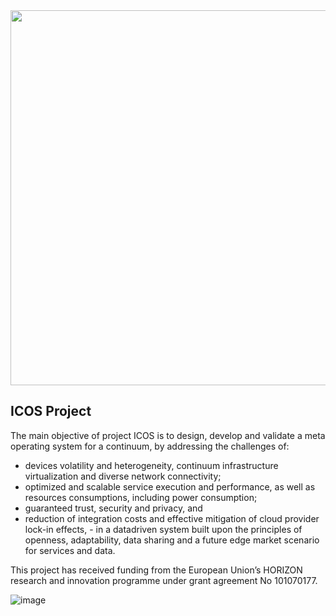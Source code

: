 <img src="https://github.com/icos-project/.github/assets/4500049/dcd6b5f7-34f2-4613-b4bd-352a84e315b2" width="600">


## ICOS Project

The main objective of project ICOS is to design, develop and validate a meta operating system for a continuum, by addressing the challenges of:
- devices volatility and heterogeneity, continuum infrastructure virtualization and diverse network connectivity;
- optimized and scalable service execution and performance, as well as resources consumptions, including power consumption;
- guaranteed trust, security and privacy, and
- reduction of integration costs and effective mitigation of cloud provider lock-in effects, - in a datadriven system built upon the principles of openness, adaptability, data sharing and a future edge market scenario for services and data.




This project has received funding from the European Union’s HORIZON research and innovation programme under grant agreement No 101070177.

![image](https://github.com/icos-project/.github/assets/4500049/d58bb5ef-6d51-4e8c-8ecb-3835254f2a6f)

